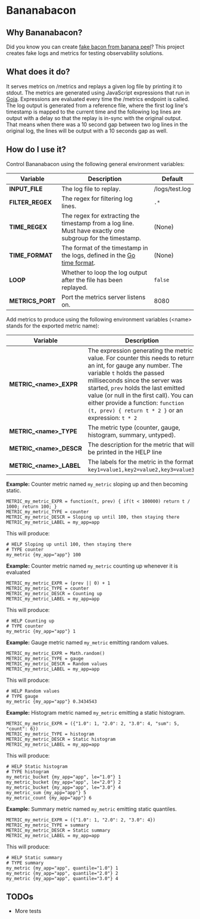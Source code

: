 # Bananabacon

## Why Bananabacon?

Did you know you can create [fake bacon from banana peel](https://gardengrubblog.com/how-to-make-the-best-vegan-banana-peel-bacon/)?
This project creates fake logs and metrics for testing observability solutions.

## What does it do?

It serves metrics on /metrics and replays a given log file by printing it to stdout.
The metrics are generated using JavaScript expressions that run in [Goja](https://github.com/dop251/goja). Expressions are evaluated
every time the /metrics endpoint is called.
The log output is generated from a reference file, where the first log line's timestamp is mapped to the current time and the following
log lines are output with a delay so that the replay is in-sync with the original output. That means when there was a 10 second gap between
two log lines in the original log, the lines will be output with a 10 seconds gap as well.

## How do I use it?

Control Bananabacon using the following general environment variables:

| Variable         | Description                                                                                                                         | Default        |
| ---------------- | ----------------------------------------------------------------------------------------------------------------------------------- | -------------- |
| **INPUT_FILE**   | The log file to replay.                                                                                                             | /logs/test.log |
| **FILTER_REGEX** | The regex for filtering log lines.                                                                                                  | `.*`           |
| **TIME_REGEX**   | The regex for extracting the timestamp from a log line. Must have exactly one subgroup for the timestamp.                           | (None)         |
| **TIME_FORMAT**  | The format of the timestamp in the logs, defined in the [Go time format](https://www.geeksforgeeks.org/time-formatting-in-golang/). | (None)         |
| **LOOP**         | Whether to loop the log output after the file has been replayed.                                                                    | `false`        |
| **METRICS_PORT** | Port the metrics server listens on.                                                                                                 | 8080           |

Add metrics to produce using the following environment variables (\<name\> stands for the exported metric name):

| Variable                    | Description                                                                                                                                                                                                                                                                                                                                                 | Default                                                   |
| --------------------------- | ----------------------------------------------------------------------------------------------------------------------------------------------------------------------------------------------------------------------------------------------------------------------------------------------------------------------------------------------------------- | --------------------------------------------------------- |
| **METRIC\_\<name\>\_EXPR**  | The expression generating the metric value. For counter this needs to return an int, for gauge any number. The variable `t` holds the passed milliseconds since the server was started, `prev` holds the last emitted value (or null in the first call). You can either provide a function: `function (t, prev) { return t * 2 }` or an expression: `t * 2` | `t`. Check below for examples for different metric types. |
| **METRIC\_\<name\>\_TYPE**  | The metric type (counter, gauge, histogram, summary, untyped).                                                                                                                                                                                                                                                                                              | `counter`                                                 |
| **METRIC\_\<name\>\_DESCR** | The description for the metric that will be printed in the HELP line                                                                                                                                                                                                                                                                                        | ""                                                        |
| **METRIC\_\<name\>\_LABEL** | The labels for the metric in the format `key1=value1,key2=value2,key3=value3`.                                                                                                                                                                                                                                                                              | (None)                                                    |

**Example:** Counter metric named `my_metric` sloping up and then becoming static.

```
METRIC_my_metric_EXPR = function(t, prev) { if(t < 100000) return t / 1000; return 100; }
METRIC_my_metric_TYPE = counter
METRIC_my_metric_DESCR = Sloping up until 100, then staying there
METRIC_my_metric_LABEL = my_app=app
```

This will produce:

```
# HELP Sloping up until 100, then staying there
# TYPE counter
my_metric {my_app="app"} 100
```

**Example:** Counter metric named `my_metric` counting up whenever it is evaluated

```
METRIC_my_metric_EXPR = (prev || 0) + 1
METRIC_my_metric_TYPE = counter
METRIC_my_metric_DESCR = Counting up
METRIC_my_metric_LABEL = my_app=app
```

This will produce:

```
# HELP Counting up
# TYPE counter
my_metric {my_app="app"} 1
```

**Example:** Gauge metric named `my_metric` emitting random values.

```
METRIC_my_metric_EXPR = Math.random()
METRIC_my_metric_TYPE = gauge
METRIC_my_metric_DESCR = Random values
METRIC_my_metric_LABEL = my_app=app
```

This will produce:

```
# HELP Random values
# TYPE gauge
my_metric {my_app="app"} 0.3434543
```

**Example:** Histogram metric named `my_metric` emitting a static histogram.

```
METRIC_my_metric_EXPR = ({"1.0": 1, "2.0": 2, "3.0": 4, "sum": 5, "count": 6})
METRIC_my_metric_TYPE = histogram
METRIC_my_metric_DESCR = Static histogram
METRIC_my_metric_LABEL = my_app=app
```

This will produce:

```
# HELP Static histogram
# TYPE histogram
my_metric_bucket {my_app="app", le="1.0"} 1
my_metric_bucket {my_app="app", le="2.0"} 2
my_metric_bucket {my_app="app", le="3.0"} 4
my_metric_sum {my_app="app"} 5
my_metric_count {my_app="app"} 6
```

**Example:** Summary metric named `my_metric` emitting static quantiles.

```
METRIC_my_metric_EXPR = ({"1.0": 1, "2.0": 2, "3.0": 4})
METRIC_my_metric_TYPE = summary
METRIC_my_metric_DESCR = Static summary
METRIC_my_metric_LABEL = my_app=app
```

This will produce:

```
# HELP Static summary
# TYPE summary
my_metric {my_app="app", quantile="1.0"} 1
my_metric {my_app="app", quantile="2.0"} 2
my_metric {my_app="app", quantile="3.0"} 4
```

## TODOs

- More tests

